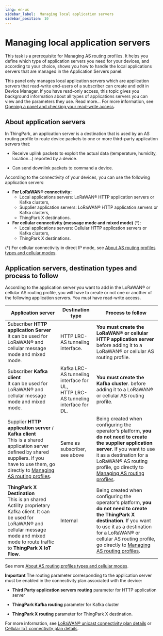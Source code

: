 ```yaml
---
lang: en-us
sidebar_label:  Managing local application servers
sidebar_position: 10
---
```


# Managing local application servers

This task is a prerequisite for [Managing AS routing profiles](../manage-as-routing-profiles/index.md). It helps you define
which type of application servers you need for your devices, and
according to your choice, shows you how to handle the local applications
servers that are managed in the Application Servers panel.

This panel only manages local application servers which are application
servers that read-write end-users of a subscriber can create and edit in
Device Manager. If you have read-only access, this topic gives you
background information about all types of applications servers you can
view and the parameters they use. Read more\... For more information,
see [Opening a panel and checking your read-write access](../use-interface.md#opening-a-panel-and-checking-your-read-write-access).

## About application servers

In ThingPark, an application server is a destination that is used by an
AS routing profile to route device packets to one or more third-party
application servers that:

- Receive uplink packets to exploit the actual data (temperature,
  humidity, location\...) reported by a device.

- Can send downlink packets to command a device.

According to the connectivity of your devices, you can use the following application servers:
* **For LoRaWAN® connectivity:**
  * Local applications servers: LoRaWAN® HTTP application servers or Kafka clusters,
  * Supplier application servers: LoRaWAN® HTTP application servers or Kafka clusters,
  * ThingPark X destinations.
* **For cellular connectivity (message mode and mixed mode)** (*):
  * Local applications servers: Cellular HTTP application servers or Kafka clusters,
  * ThingPark X destinations.

(*) For cellular connectivity in direct IP mode, see [About AS routing profiles types and cellular modes](../manage-as-routing-profiles/index.md#about-as-routing-profiles-types-and-cellular-modes).

## Application servers, destination types and process to follow

According to the application server you want to add in the LoRaWAN® or
cellular AS routing profile, you will have to create or not one or
another of the following application servers. You must have read-write
access.

|&nbsp; Application server|Destination type|Process to follow|
|---|---|---|
|Subscriber **HTTP application Server**<br/>It can be used for LoRaWAN® and cellular message mode and mixed mode.|HTTP LRC-AS tunneling interface.|**You must create the LoRaWAN® or cellular HTTP application server** before adding it to a LoRaWAN® or cellular AS routing profile. |
|Subscriber **Kafka client**<br/>It can be used for LoRaWAN® and cellular message mode and mixed mode.|Kafka LRC-AS tunneling interface for UL,<br/>HTTP LRC-AS tunneling interface for DL.|**You must create the Kafka cluster**. before adding it to a LoRaWAN® or cellular AS routing profile.|
|Supplier **HTTP application server** / **Kafka client**<br/>This is a shared application server defined by shared suppliers. If you have to use them, go directly to [Managing AS routing profiles](../manage-as-routing-profiles/index.md).|Same as subscriber, see above|Being created when configuring the operator’s platform, **you do not need to create the supplier application server**. If you want to use it as a destination for a LoRaWAN® AS routing profile, go directly to [Managing AS routing profiles](../manage-as-routing-profiles/index.md).|
|**ThingPark X Destination**<br/>This is an shared Actility proprietary Kafka client. It can be used for LoRaWAN® and cellular message mode and mixed mode to route traffic to **ThingPark X IoT Flow**.|Internal|Being created when configuring the operator’s platform, **you do not need to create the ThingPark X destination**. If you want to use it as a destination for a LoRaWAN® or cellular AS routing profile, go directly to [Managing AS routing profiles](../manage-as-routing-profiles/index.md).|

See more [About AS routing profiles types and cellular modes](../manage-as-routing-profiles/index.md#about-as-routing-profiles-types-and-cellular-modes).

**Important** The routing parameter corresponding to the application
server must be enabled in the connectivity plan associated with the
device:

- **Third Party application servers routing** parameter for HTTP
  application server

- **ThingPark Kafka routing** parameter for Kafka cluster

- **ThingPark X routing** parameter for ThingPark X destination.

For more information, see [LoRaWAN® unicast connectivity plan details](../reference-information.md#lorawan®-unicast-connectivity-plan-details)
or [Cellular IoT connectivity plan details](../reference-information.md#cellular-iot-connectivity-plan-details).
